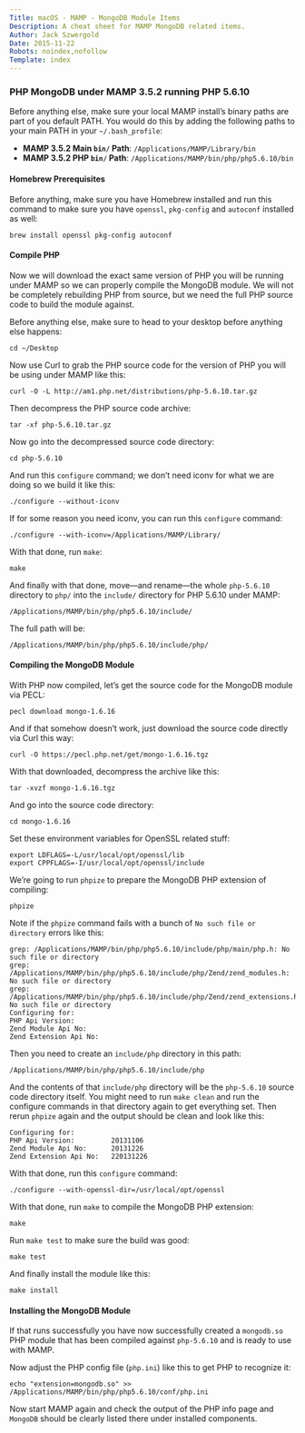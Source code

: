 ```yaml
---
Title: macOS - MAMP - MongoDB Module Items
Description: A cheat sheet for MAMP MongoDB related items.
Author: Jack Szwergold
Date: 2015-11-22
Robots: noindex,nofollow
Template: index
---
```


### PHP MongoDB under MAMP 3.5.2 running PHP 5.6.10

Before anything else, make sure your local MAMP install’s binary paths are part of you default PATH. You would do this by adding the following paths to your main PATH in your `~/.bash_profile`:

* **MAMP 3.5.2 Main `bin/` Path**: `/Applications/MAMP/Library/bin`
* **MAMP 3.5.2 PHP `bin/` Path**: `/Applications/MAMP/bin/php/php5.6.10/bin`

#### Homebrew Prerequisites

Before anything, make sure you have Homebrew installed and run this command to make sure you have `openssl`, `pkg-config` and `autoconf` installed as well:

	brew install openssl pkg-config autoconf

#### Compile PHP

Now we will download the exact same version of PHP you will be running under MAMP so we can properly compile the MongoDB module. We will not be completely rebuilding PHP from source, but we need the full PHP source code to build the module against.

Before anything else, make sure to head to your desktop before anything else happens:

	cd ~/Desktop

Now use Curl to grab the PHP source code for the version of PHP you will be using under MAMP like this:

	curl -O -L http://am1.php.net/distributions/php-5.6.10.tar.gz

Then decompress the PHP source code archive:

	tar -xf php-5.6.10.tar.gz

Now go into the decompressed source code directory:

	cd php-5.6.10

And run this `configure` command; we don’t need iconv for what we are doing so we build it like this:

	./configure --without-iconv

If for some reason you need iconv, you can run this `configure` command:

	./configure --with-iconv=/Applications/MAMP/Library/

With that done, run `make`:

	make

And finally with that done, move—and rename—the whole `php-5.6.10` directory to `php/` into the `include/` directory for PHP 5.6.10 under MAMP:

	/Applications/MAMP/bin/php/php5.6.10/include/

The full path will be:

	/Applications/MAMP/bin/php/php5.6.10/include/php/

#### Compiling the MongoDB Module

With PHP now compiled, let’s get the source code for the MongoDB module via PECL:

	pecl download mongo-1.6.16

And if that somehow doesn’t work, just download the source code directly via Curl this way:

	curl -O https://pecl.php.net/get/mongo-1.6.16.tgz

With that downloaded, decompress the archive like this:

	tar -xvzf mongo-1.6.16.tgz

And go into the source code directory:

	cd mongo-1.6.16

Set these environment variables for OpenSSL related stuff:

	export LDFLAGS=-L/usr/local/opt/openssl/lib
	export CPPFLAGS=-I/usr/local/opt/openssl/include

We’re going to run `phpize` to prepare the MongoDB PHP extension of compiling:

	phpize

Note if the `phpize` command fails with a bunch of `No such file or directory` errors like this:

	grep: /Applications/MAMP/bin/php/php5.6.10/include/php/main/php.h: No such file or directory
	grep: /Applications/MAMP/bin/php/php5.6.10/include/php/Zend/zend_modules.h: No such file or directory
	grep: /Applications/MAMP/bin/php/php5.6.10/include/php/Zend/zend_extensions.h: No such file or directory
	Configuring for:
	PHP Api Version:        
	Zend Module Api No:     
	Zend Extension Api No:  

Then you need to create an `include/php` directory in this path:

	/Applications/MAMP/bin/php/php5.6.10/include/php

And the contents of that `include/php` directory will be the `php-5.6.10` source code directory itself. You might need to run `make clean` and run the configure commands in that directory again to get everything set. Then rerun `phpize` again and the output should be clean and look like this:

	Configuring for:
	PHP Api Version:         20131106
	Zend Module Api No:      20131226
	Zend Extension Api No:   220131226

With that done, run this `configure` command:

	./configure --with-openssl-dir=/usr/local/opt/openssl

With that done, run `make` to compile the MongoDB PHP extension:

	make

Run `make test` to make sure the build was good:

	make test

And finally install the module like this:

	make install

#### Installing the MongoDB Module

If that runs successfully you have now successfully created a `mongodb.so` PHP module that has been compiled against `php-5.6.10` and is ready to use with MAMP.

Now adjust the PHP config file (`php.ini`) like this to get PHP to recognize it:

	echo "extension=mongodb.so" >> /Applications/MAMP/bin/php/php5.6.10/conf/php.ini

Now start MAMP again and check the output of the PHP info page and `MongoDB` should be clearly listed there under installed components.

